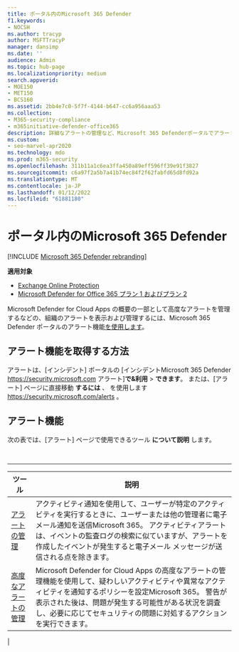 ```yaml
---
title: ポータル内のMicrosoft 365 Defender
f1.keywords:
- NOCSH
ms.author: tracyp
author: MSFTTracyP
manager: dansimp
ms.date: ''
audience: Admin
ms.topic: hub-page
ms.localizationpriority: medium
search.appverid:
- MOE150
- MET150
- BCS160
ms.assetid: 2bb4e7c0-5f7f-4144-b647-cc6a956aaa53
ms.collection:
- M365-security-compliance
- m365initiative-defender-office365
description: 詳細なアラートの管理など、Microsoft 365 Defenderポータルでアラート機能を使用してアラートを表示および管理する方法について学習します。
ms.custom:
- seo-marvel-apr2020
ms.technology: mdo
ms.prod: m365-security
ms.openlocfilehash: 311b11a1c6ea3ffa450a89eff596ff39e91f3827
ms.sourcegitcommit: c6a97f2a5b7a41b74ec84f2f62fabfd65d8fd92a
ms.translationtype: MT
ms.contentlocale: ja-JP
ms.lasthandoff: 01/12/2022
ms.locfileid: "61881180"
---
```

# <a name="alerts-in-the-microsoft-365-defender-portal"></a>ポータル内のMicrosoft 365 Defender

[!INCLUDE [Microsoft 365 Defender rebranding](../includes/microsoft-defender-for-office.md)]

**適用対象**
- [Exchange Online Protection](exchange-online-protection-overview.md)
- [Microsoft Defender for Office 365 プラン 1 およびプラン 2](defender-for-office-365.md)

Microsoft Defender for Cloud Apps の概要の一部として高度なアラートを管理するなどの、組織のアラートを表示および管理するには、Microsoft 365 Defender ポータルのアラート機能[を使用します](/cloud-app-security/what-is-cloud-app-security)。

## <a name="how-to-get-to-the-alerts-features"></a>アラート機能を取得する方法

アラートは、[インシデント] ポータルの [インシデントMicrosoft 365 Defender <https://security.microsoft.com> アラート]**で&利用** \> **できます**。 または、[アラート] ページに直接移動 **するには** 、 を使用します <https://security.microsoft.com/alerts> 。

## <a name="alerts-features"></a>アラート機能

次の表では、[アラート] ページで使用できるツール **について説明** します。

<br>

****

|ツール|説明|
|---|---|
|[アラートの管理](../../compliance/create-activity-alerts.md)|アクティビティ通知を使用して、ユーザーが特定のアクティビティを実行するときに、ユーザーまたは他の管理者に電子メール通知を送信Microsoft 365。 アクティビティアラートは、イベントの監査ログの検索に似ていますが、アラートを作成したイベントが発生すると電子メール メッセージが送信される点を除きます。|
|[高度なアラートの管理](/cloud-app-security/what-is-cloud-app-security)|Microsoft  Defender for Cloud Apps の高度なアラートの管理機能を使用して、疑わしいアクティビティや異常なアクティビティを通知するポリシーを設定Microsoft 365。 警告が表示された後は、問題が発生する可能性がある状況を調査し、必要に応じてセキュリティの問題に対処するアクションを実行できます。|
|
